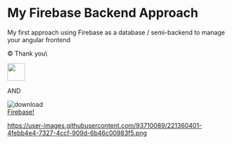 # My Firebase Backend Approach

My first approach using Firebase as a database / semi-backend to manage your angular frontend

:copyright: Thank you\

<img src="https://user-images.githubusercontent.com/93710089/221360401-4febb4e4-7327-4ccf-909d-6b46c00983f5.png" width="40" height="40" />

AND

![download](https://user-images.githubusercontent.com/93710089/221360400-1dfb48e1-4904-414e-a0c6-5198ce7cb87f.png)\
[Firebase!](https://firebase.google.com/)


https://user-images.githubusercontent.com/93710089/221360401-4febb4e4-7327-4ccf-909d-6b46c00983f5.png
